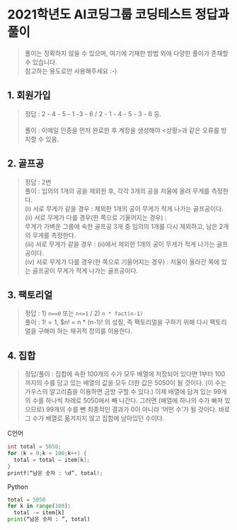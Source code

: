 # 2021학년도 AI코딩그룹 코딩테스트 정답과 풀이
> 풀이는 정확하지 않을 수 있으며, 여기에 기재한 방법 외에 다양한 풀이가 존재할 수 있습니다.<br>
> 참고하는 용도로만 사용해주세요 :-)

## 1. 회원가입
> 정답 : 2 - 4 - 5 - 1 -3 - 6 /  2 - 1 - 4 - 5 - 3 - 6 등.<br>
> <br>
> 풀이 : 이메일 인증을 먼저 완료한 후 계정을 생성해야 <상황>과 같은 오류를 방지할 수 있음.

## 2. 골프공
> 정답 : 2번
> <br>
> 풀이 : 임의의 1개의 공을 제외한 후, 각각 3개의 공을 저울에 올려 무게를 측정한다.<br>
         (ⅰ) 서로 무게가 같을 경우 : 제외한 1개의 공이 무게가 적게 나가는 골프공이다.<br>
         (ⅱ) 서로 무게가 다를 경우(한 쪽으로 기울어지는 경우) : <br>
             무게가 가벼운 그룹에 속한 골프공 3개 중 임의의 1개를 다시 제외하고, 남은 2개의 무게를 측정한다.<br>
                (ⅲ) 서로 무게가 같을 경우 : (ⅱ)에서 제외한 1개의 공이 무게가 적게 나가는 골프공이다.<br>
                (ⅳ) 서로 무게가 다를 경우(한 쪽으로 기울어지는 경우) : 저울이 올라간 쪽에 있는 골프공이 무게가 적게 나가는 골프공이다.
                
## 3. 팩토리얼
> 정답 : 1) ``n==0`` 또는 ``n<=1`` / 2) ``n * fact(n-1)``
> <br>
> 풀이 : $1!=1$, $n! = n * (n-1)! 의 성질, 즉 팩토리얼을 구하기 위해 다시 팩토리얼을 구해야 하는 재귀적 정의를 이용한다.


## 4. 집합
> 정답/풀이 : 집합에 속한 100개의 수가 모두 배열에 저장되어 있다면 1부터 100까지의 수를 담고 있는 배열의 값을 모두 더한 값은 5050이 될 것이다. (이 수는 가우스의 알고리즘을 이용하면 금방 구할 수 있다.) 이제 배열에 담겨 있는 99개의 수를 하나씩 차례로 5050에서 빼 나간다. 그러면 (배열에 하나의 수가 빠져 있으므로) 99개의 수를 뺀 최종적인 결과가 0이 아니라 ‘어떤 수’가 될 것이다. 바로 그 수가 배열로 옮겨지지 않고 집합에 남아있던 수이다.<br>

C언어
```c
int total = 5050;
for (k = 0;k < 100;k++) { 
  total = total – item[k];
}
printf(“남은 숫자 : %d”, total);
```

Python
```py
total = 5050
for k in range(100):
  total -= item[k]
print(“남은 숫자 : ”, total)
```

